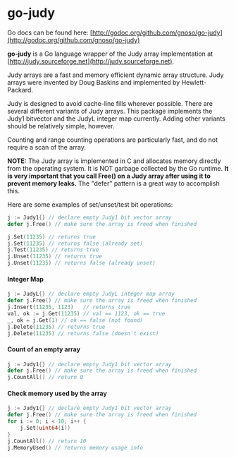 # go-judy
Go docs can be found here: [http://godoc.org/github.com/gnoso/go-judy](http://godoc.org/github.com/gnoso/go-judy)

**go-judy** is a Go language wrapper of the Judy array implementation at [http://judy.sourceforge.net](http://judy.sourceforge.net).

Judy arrays are a fast and memory efficient dynamic array structure. Judy arrays were invented by Doug Baskins and implemented by Hewlett-Packard.

Judy is designed to avoid cache-line fills wherever possible. There are several different variants of Judy arrays. This package implements the Judy1 bitvector and the JudyL integer map currently. Adding other variants should be relatively simple, however.

Counting and range counting operations are particularly fast, and do not require a scan of the array.

**NOTE:** The Judy array is implemented in C and allocates memory directly from the operating system. It is NOT garbage collected by the Go runtime. **It is very important that you call Free() on a Judy array after using it to prevent memory leaks.** The "defer" pattern is a great way to accomplish this.

Here are some examples of set/unset/test bit operations:

```go
j := Judy1{} // declare empty Judy1 bit vector array
defer j.Free() // make sure the array is freed when finished

j.Set(11235) // returns true
j.Set(11235) // returns false (already set)
j.Test(11235) // returns true
j.Unset(11235) // returns true
j.Unset(11235) // returns false (already unset)
```

#### Integer Map
```go
j := JudyL{} // declare empty JudyL integer map array
defer j.Free() // make sure the array is freed when finished
j.Insert(11235, 1123)   // returns true
val, ok := j.Get(11235) // val == 1123, ok == true
_, ok = j.Get(1) // ok == false (not found)
j.Delete(11235) // returns true
j.Delete(11235) // returns false (doesn't exist)
```

#### Count of an empty array
```go
j := Judy1{} // declare empty Judy1 bit vector array
defer j.Free() // make sure the array is freed when finished
j.CountAll() // return 0
```

#### Check memory used by the array
```go
j := Judy1{} // declare empty Judy1 bit vector array
defer j.Free() // make sure the array is freed when finished
for i := 0; i < 10; i++ {
    j.Set(uint64(i))
}
j.CountAll() // return 10
j.MemoryUsed() // returns memory usage info
```
